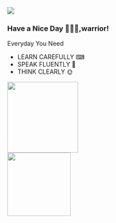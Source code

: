 <div align="left"> <img src="https://visitor-badge.glitch.me/badge?page_id=DiracMD" /> </div>

### Have a Nice Day 👋🐱‍👤,warrior!
Everyday You Need
* LEARN CAREFULLY ⌨
* SPEAK FLUENTLY 💬
* THINK CLEARLY 🌞
<div align="left"> <img height="163px" src="https://github-readme-stats.vercel.app/api?username=DiracMD&theme=transparent" /> </div>
<div align="left"> <img height="146px" src="https://activity-graph.herokuapp.com/graph?username=DiracMD&theme=rogue" /> </div>
